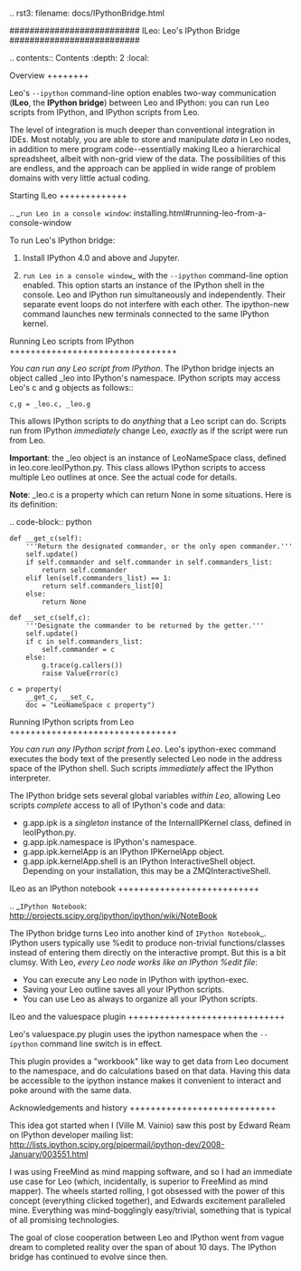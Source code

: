 .. rst3: filename: docs/IPythonBridge.html

##########################
ILeo: Leo's IPython Bridge
##########################

.. contents:: Contents
    :depth: 2
    :local:

Overview
++++++++

Leo's ``--ipython`` command-line option enables two-way communication (**ILeo**, the **IPython bridge**) between Leo and IPython: you can run Leo scripts from IPython, and IPython scripts from Leo.

The level of integration is much deeper than conventional integration in IDEs. Most notably, you are able to store and manipulate *data* in Leo nodes, in addition to mere program code--essentially making ILeo a hierarchical spreadsheet, albeit with non-grid view of the data. The possibilities of this are endless, and the approach can be applied in wide range of problem domains with very little actual coding.

Starting ILeo
+++++++++++++

.. _`run Leo in a console window`: installing.html#running-leo-from-a-console-window

To run Leo's IPython bridge:

1. Install IPython 4.0 and above and Jupyter.

2. `run Leo in a console window`_ with the ``--ipython`` command-line option enabled. This option starts an instance of the IPython shell in the console. Leo and IPython run simultaneously and independently. Their separate event loops do not interfere with each other. The ipython-new command launches new terminals connected to the same IPython kernel.

Running Leo scripts from IPython
++++++++++++++++++++++++++++++++

*You can run any Leo script from IPython*. The IPython bridge injects an object called _leo into IPython's namespace. IPython scripts may access Leo's c and g objects as follows::

    c,g = _leo.c, _leo.g

This allows IPython scripts to do *anything* that a Leo script can do. Scripts run from IPython *immediately* change Leo, *exactly* as if the script were run from Leo.

**Important**: the _leo object is an instance of LeoNameSpace class, defined in leo.core.leoIPython.py. This class allows IPython scripts to access multiple Leo outlines at once. See the actual code for details.

**Note**: _leo.c is a property which can return None in some situations. Here is its definition:

.. code-block:: python

    def __get_c(self):
        '''Return the designated commander, or the only open commander.'''
        self.update()
        if self.commander and self.commander in self.commanders_list:
            return self.commander
        elif len(self.commanders_list) == 1:
            return self.commanders_list[0]
        else:
            return None
    
    def __set_c(self,c):
        '''Designate the commander to be returned by the getter.'''
        self.update()
        if c in self.commanders_list:
            self.commander = c
        else:
            g.trace(g.callers())
            raise ValueError(c)
    
    c = property(
        __get_c, __set_c,
        doc = "LeoNameSpace c property")

Running IPython scripts from Leo
++++++++++++++++++++++++++++++++

*You can run any IPython script from Leo*. Leo's ipython-exec command executes the body text of the presently selected Leo node in the address space of the IPython shell. Such scripts *immediately* affect the IPython interpreter.

The IPython bridge sets several global variables *within Leo*, allowing Leo scripts *complete* access to all of IPython's code and data:

- g.app.ipk is a *singleton* instance of the InternalIPKernel class,
  defined in leoIPython.py.
- g.app.ipk.namespace is IPython's namespace.
- g.app.ipk.kernelApp is an IPython IPKernelApp object.
- g.app.ipk.kernelApp.shell is an IPython InteractiveShell object.
  Depending on your installation, this may be a ZMQInteractiveShell.

ILeo as an IPython notebook
+++++++++++++++++++++++++++

.. _`IPython Notebook`: http://projects.scipy.org/ipython/ipython/wiki/NoteBook

The IPython bridge turns Leo into another kind of `IPython Notebook`_. IPython users typically use %edit to produce non-trivial functions/classes instead of entering them directly on the interactive prompt. But this is a bit clumsy. With Leo, *every Leo node works like an IPython %edit file*:

- You can execute any Leo node in IPython with ipython-exec.
- Saving your Leo outline saves all your IPython scripts.
- You can use Leo as always to organize all your IPython scripts.

ILeo and the valuespace plugin
++++++++++++++++++++++++++++++

Leo's valuespace.py plugin uses the ipython namespace when the ``--ipython`` command line switch is in effect.

This plugin provides a "workbook" like way to get data from Leo document to the namespace, and do calculations based on that data. Having this data be accessible to the ipython instance makes it convenient to interact and poke around with the same data.

Acknowledgements and history
++++++++++++++++++++++++++++

This idea got started when I (Ville M. Vainio) saw this post by Edward Ream on IPython developer mailing list: http://lists.ipython.scipy.org/pipermail/ipython-dev/2008-January/003551.html

I was using FreeMind as mind mapping software, and so I had an immediate use case for Leo (which, incidentally, is superior to FreeMind as mind mapper). The wheels started rolling, I got obsessed with the power of this concept (everything clicked together), and Edwards excitement paralleled mine. Everything was mind-bogglingly easy/trivial, something that is typical of all promising technologies.

The goal of close cooperation between Leo and IPython went from vague dream to completed reality over the span of about 10 days. The IPython bridge has continued to evolve since then.

